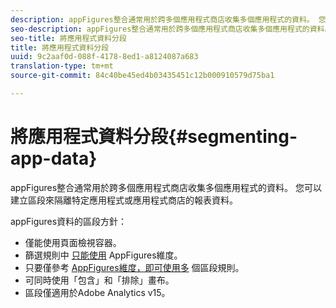 ```yaml
---
description: appFigures整合通常用於跨多個應用程式商店收集多個應用程式的資料。 您可以建立區段來隔離特定應用程式或應用程式商店的報表資料。
seo-description: appFigures整合通常用於跨多個應用程式商店收集多個應用程式的資料。 您可以建立區段來隔離特定應用程式或應用程式商店的報表資料。
seo-title: 將應用程式資料分段
title: 將應用程式資料分段
uuid: 9c2aaf0d-088f-4178-8ed1-a8124087a683
translation-type: tm+mt
source-git-commit: 84c40be45ed4b03435451c12b000910579d75ba1

---
```



# 將應用程式資料分段{#segmenting-app-data}

appFigures整合通常用於跨多個應用程式商店收集多個應用程式的資料。 您可以建立區段來隔離特定應用程式或應用程式商店的報表資料。

appFigures資料的區段方針：

* 僅能使用頁面檢視容器。
* 篩選規則中 [只能使用](/help/import/data-connectors/appfigures-overview/appfigures-metrics.md) AppFigures維度。
* 只要僅參考 [AppFigures維度，即可使用多](/help/import/data-connectors/appfigures-overview/appfigures-segment-filter.md) 個區段規則。
* 可同時使用「包含」和「排除」畫布。
* 區段僅適用於Adobe Analytics v15。
